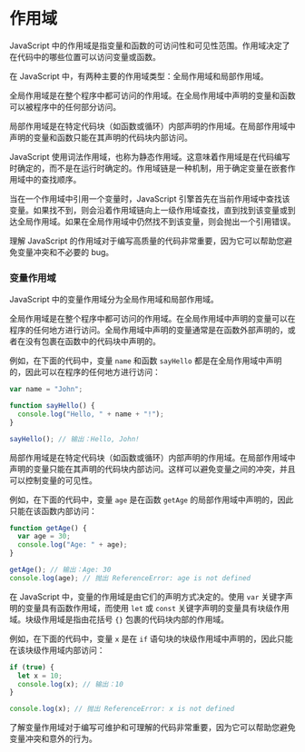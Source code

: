 # 作用域

JavaScript 中的作用域是指变量和函数的可访问性和可见性范围。作用域决定了在代码中的哪些位置可以访问变量或函数。

在 JavaScript 中，有两种主要的作用域类型：全局作用域和局部作用域。

全局作用域是在整个程序中都可访问的作用域。在全局作用域中声明的变量和函数可以被程序中的任何部分访问。

局部作用域是在特定代码块（如函数或循环）内部声明的作用域。在局部作用域中声明的变量和函数只能在其声明的代码块内部访问。

JavaScript 使用词法作用域，也称为静态作用域。这意味着作用域是在代码编写时确定的，而不是在运行时确定的。作用域链是一种机制，用于确定变量在嵌套作用域中的查找顺序。

当在一个作用域中引用一个变量时，JavaScript 引擎首先在当前作用域中查找该变量。如果找不到，则会沿着作用域链向上一级作用域查找，直到找到该变量或到达全局作用域。如果在全局作用域中仍然找不到该变量，则会抛出一个引用错误。

理解 JavaScript 的作用域对于编写高质量的代码非常重要，因为它可以帮助您避免变量冲突和不必要的 bug。

### 变量作用域

JavaScript 中的变量作用域分为全局作用域和局部作用域。

全局作用域是在整个程序中都可访问的作用域。在全局作用域中声明的变量可以在程序的任何地方进行访问。全局作用域中声明的变量通常是在函数外部声明的，或者在没有包裹在函数中的代码块中声明的。

例如，在下面的代码中，变量 `name` 和函数 `sayHello` 都是在全局作用域中声明的，因此可以在程序的任何地方进行访问：

```javascript
var name = "John";

function sayHello() {
  console.log("Hello, " + name + "!");
}

sayHello(); // 输出：Hello, John!
```

局部作用域是在特定代码块（如函数或循环）内部声明的作用域。在局部作用域中声明的变量只能在其声明的代码块内部访问。这样可以避免变量之间的冲突，并且可以控制变量的可见性。

例如，在下面的代码中，变量 `age` 是在函数 `getAge` 的局部作用域中声明的，因此只能在该函数内部访问：

```javascript
function getAge() {
  var age = 30;
  console.log("Age: " + age);
}

getAge(); // 输出：Age: 30
console.log(age); // 抛出 ReferenceError: age is not defined
```

在 JavaScript 中，变量的作用域是由它们的声明方式决定的。使用 `var` 关键字声明的变量具有函数作用域，而使用 `let` 或 `const` 关键字声明的变量具有块级作用域。块级作用域是指由花括号 `{}` 包裹的代码块内部的作用域。

例如，在下面的代码中，变量 `x` 是在 `if` 语句块的块级作用域中声明的，因此只能在该块级作用域内部访问：

```javascript
if (true) {
  let x = 10;
  console.log(x); // 输出：10
}

console.log(x); // 抛出 ReferenceError: x is not defined
```

了解变量作用域对于编写可维护和可理解的代码非常重要，因为它可以帮助您避免变量冲突和意外的行为。
